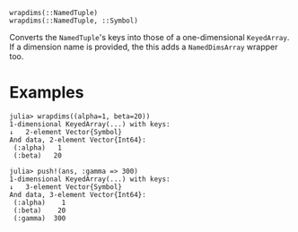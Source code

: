 ```
wrapdims(::NamedTuple)
wrapdims(::NamedTuple, ::Symbol)
```

Converts the `NamedTuple`'s keys into those of a one-dimensional `KeyedArray`. If a dimension name is provided, the this adds a `NamedDimsArray` wrapper too.

# Examples

```jldoctest
julia> wrapdims((alpha=1, beta=20))
1-dimensional KeyedArray(...) with keys:
↓   2-element Vector{Symbol}
And data, 2-element Vector{Int64}:
 (:alpha)   1
 (:beta)   20

julia> push!(ans, :gamma => 300)
1-dimensional KeyedArray(...) with keys:
↓   3-element Vector{Symbol}
And data, 3-element Vector{Int64}:
 (:alpha)    1
 (:beta)    20
 (:gamma)  300
```
